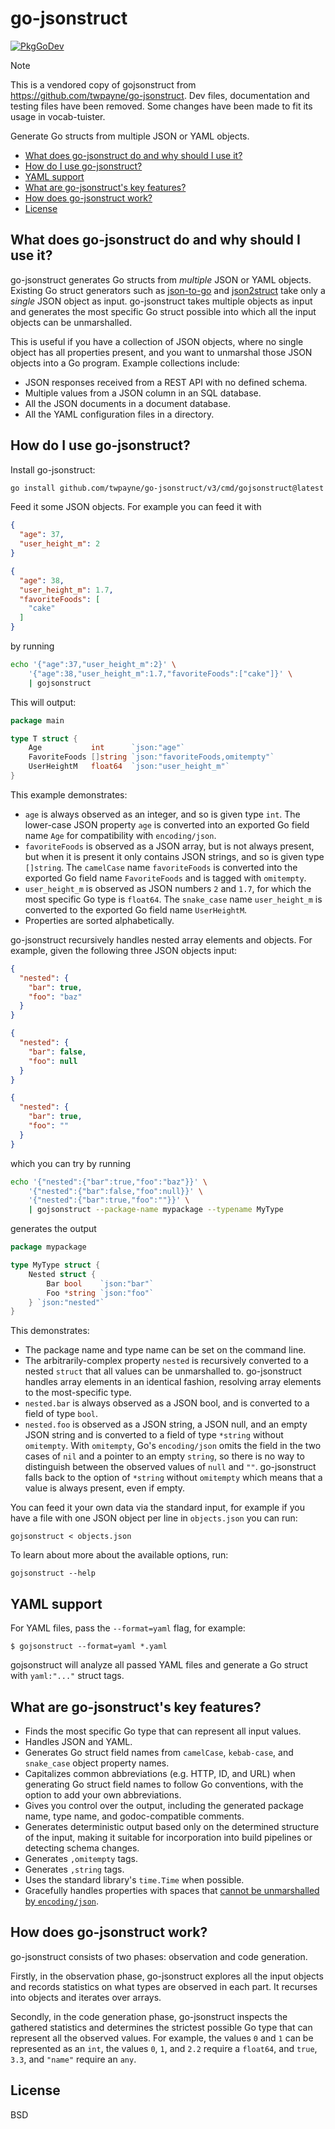 # go-jsonstruct

[![PkgGoDev](https://pkg.go.dev/badge/github.com/twpayne/go-jsonstruct/v3)](https://pkg.go.dev/github.com/twpayne/go-jsonstruct/v3)

> [!NOTE]
> This is a vendored copy of gojsonstruct from https://github.com/twpayne/go-jsonstruct.
> Dev files, documentation and testing files have been removed.
> Some changes have been made to fit its usage in vocab-tuister.

Generate Go structs from multiple JSON or YAML objects.

* [What does go-jsonstruct do and why should I use it?](#what-does-go-jsonstruct-do-and-why-should-i-use-it)
* [How do I use go-jsonstruct?](#how-do-i-use-go-jsonstruct)
* [YAML support](#yaml-support)
* [What are go-jsonstruct's key features?](#what-are-go-jsonstructs-key-features)
* [How does go-jsonstruct work?](#how-does-go-jsonstruct-work)
* [License](#license)

## What does go-jsonstruct do and why should I use it?

go-jsonstruct generates Go structs from *multiple* JSON or YAML objects.
Existing Go struct generators such as
[json-to-go](https://mholt.github.io/json-to-go/) and
[json2struct](http://json2struct.mervine.net/) take only a *single* JSON object
as input. go-jsonstruct takes multiple objects as input and generates the most
specific Go struct possible into which all the input objects can be
unmarshalled.

This is useful if you have a collection of JSON objects, where no single object
has all properties present, and you want to unmarshal those JSON objects into a
Go program. Example collections include:

* JSON responses received from a REST API with no defined schema.
* Multiple values from a JSON column in an SQL database.
* All the JSON documents in a document database.
* All the YAML configuration files in a directory.

## How do I use go-jsonstruct?

Install go-jsonstruct:

```sh
go install github.com/twpayne/go-jsonstruct/v3/cmd/gojsonstruct@latest
```

Feed it some JSON objects. For example you can feed it with

```json
{
  "age": 37,
  "user_height_m": 2
}

{
  "age": 38,
  "user_height_m": 1.7,
  "favoriteFoods": [
    "cake"
  ]
}
```

by running

```sh
echo '{"age":37,"user_height_m":2}' \
    '{"age":38,"user_height_m":1.7,"favoriteFoods":["cake"]}' \
    | gojsonstruct
```

This will output:

```go
package main

type T struct {
    Age           int      `json:"age"`
    FavoriteFoods []string `json:"favoriteFoods,omitempty"`
    UserHeightM   float64  `json:"user_height_m"`
}
```

This example demonstrates:

* `age` is always observed as an integer, and so is given type `int`. The
  lower-case JSON property `age` is converted into an exported Go field name
  `Age` for compatibility with `encoding/json`.
* `favoriteFoods` is observed as a JSON array, but is not always present, but
  when it is present it only contains JSON strings, and so is given type
  `[]string`. The `camelCase` name `favoriteFoods` is converted into the
  exported Go field name `FavoriteFoods` and is tagged with `omitempty`.
* `user_height_m` is observed as JSON numbers `2` and `1.7`, for which the most
  specific Go type is `float64`. The `snake_case` name `user_height_m` is
  converted to the exported Go field name `UserHeightM`.
* Properties are sorted alphabetically.

go-jsonstruct recursively handles nested array elements and objects. For
example, given the following three JSON objects input:

```json
{
  "nested": {
    "bar": true,
    "foo": "baz"
  }
}

{
  "nested": {
    "bar": false,
    "foo": null
  }
}

{
  "nested": {
    "bar": true,
    "foo": ""
  }
}
```

which you can try by running

```sh
echo '{"nested":{"bar":true,"foo":"baz"}}' \
    '{"nested":{"bar":false,"foo":null}}' \
    '{"nested":{"bar":true,"foo":""}}' \
    | gojsonstruct --package-name mypackage --typename MyType
```

generates the output

```go
package mypackage

type MyType struct {
    Nested struct {
        Bar bool    `json:"bar"`
        Foo *string `json:"foo"`
    } `json:"nested"`
}
```

This demonstrates:

* The package name and type name can be set on the command line.
* The arbitrarily-complex property `nested` is recursively converted to a nested
  `struct` that all values can be unmarshalled to. go-jsonstruct handles array
  elements in an identical fashion, resolving array elements to the
  most-specific type.
* `nested.bar` is always observed as a JSON bool, and is converted to a field of
  type `bool`.
* `nested.foo` is observed as a JSON string, a JSON null, and an empty JSON
  string and is converted to a field of type `*string` without `omitempty`. With
  `omitempty`, Go's `encoding/json` omits the field in the two cases of  `nil`
  and a pointer to an empty `string`, so there is no way to distinguish between
  the observed values of `null` and `""`. go-jsonstruct falls back to the option
  of `*string` without `omitempty` which means that a value is always present,
  even if empty.

You can feed it your own data via the standard input, for example if you have a
file with one JSON object per line in `objects.json` you can run:

    gojsonstruct < objects.json

To learn about more about the available options, run:

    gojsonstruct --help

## YAML support

For YAML files, pass the `--format=yaml` flag, for example:

```console
$ gojsonstruct --format=yaml *.yaml
```

gojsonstruct will analyze all passed YAML files and generate a Go struct with
`yaml:"..."` struct tags.

## What are go-jsonstruct's key features?

* Finds the most specific Go type that can represent all input values.
* Handles JSON and YAML.
* Generates Go struct field names from  `camelCase`, `kebab-case`, and
  `snake_case` object property names.
* Capitalizes common abbreviations (e.g. HTTP, ID, and URL) when
  generating Go struct field names to follow Go conventions, with the option to
  add your own abbreviations.
* Gives you control over the output, including the generated package name, type
  name, and godoc-compatible comments.
* Generates deterministic output based only on the determined structure of the
  input, making it suitable for incorporation into build pipelines or detecting
  schema changes.
* Generates `,omitempty` tags.
* Generates `,string` tags.
* Uses the standard library's `time.Time` when possible.
* Gracefully handles properties with spaces that [cannot be unmarshalled by
  `encoding/json`](https://github.com/golang/go/issues/18531).

## How does go-jsonstruct work?

go-jsonstruct consists of two phases: observation and code generation.

Firstly, in the observation phase, go-jsonstruct explores all the input objects
and records statistics on what types are observed in each part. It recurses into
objects and iterates over arrays.

Secondly, in the code generation phase, go-jsonstruct inspects the gathered
statistics and determines the strictest possible Go type that can represent all
the observed values. For example, the values `0` and `1` can be represented as
an `int`, the values `0`, `1`, and `2.2` require a `float64`, and `true`, `3.3`,
and `"name"` require an `any`.

## License

BSD
